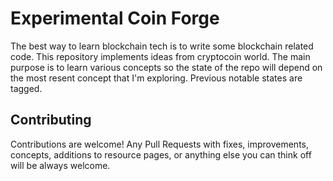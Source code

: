 # Experimental Coin Forge
The best way to learn blockchain tech is to write some blockchain related code. This repository implements ideas
from cryptocoin world. The main purpose is to learn various concepts so the state of the repo will depend on the
most resent concept that I'm exploring. Previous notable states are tagged.


## Contributing
Contributions are welcome! Any Pull Requests with fixes, improvements, concepts, additions to resource pages, or
anything else you can think off will be always welcome.   
